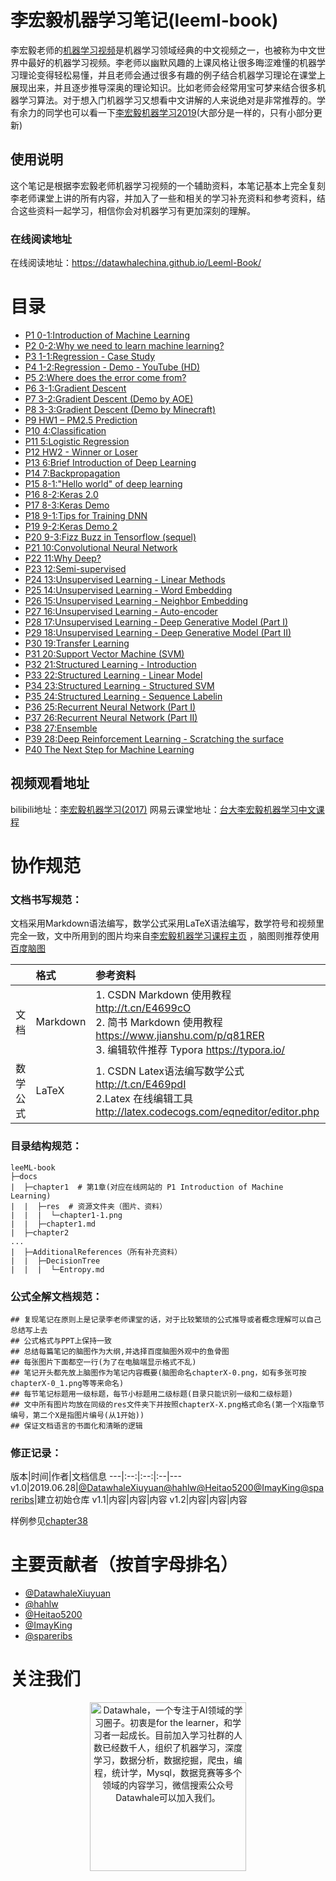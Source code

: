 # 李宏毅机器学习笔记(leeml-book)
李宏毅老师的[机器学习视频](http://speech.ee.ntu.edu.tw/~tlkagk/courses_ML17.html)是机器学习领域经典的中文视频之一，也被称为中文世界中最好的机器学习视频。李老师以幽默风趣的上课风格让很多晦涩难懂的机器学习理论变得轻松易懂，并且老师会通过很多有趣的例子结合机器学习理论在课堂上展现出来，并且逐步推导深奥的理论知识。比如老师会经常用宝可梦来结合很多机器学习算法。对于想入门机器学习又想看中文讲解的人来说绝对是非常推荐的。学有余力的同学也可以看一下[李宏毅机器学习2019](http://speech.ee.ntu.edu.tw/~tlkagk/courses_ML19.html)(大部分是一样的，只有小部分更新)


## 使用说明
这个笔记是根据李宏毅老师机器学习视频的一个辅助资料，本笔记基本上完全复刻李老师课堂上讲的所有内容，并加入了一些和相关的学习补充资料和参考资料，结合这些资料一起学习，相信你会对机器学习有更加深刻的理解。

### 在线阅读地址
在线阅读地址：https://datawhalechina.github.io/Leeml-Book/

# 目录
- [P1 0-1:Introduction of Machine Learning](chapter1/chapter1.md)
- [P2 0-2:Why we need to learn machine learning?](chapter2/chapter2.md)
- [P3 1-1:Regression - Case Study](chapter3/chapter3.md)
- [P4 1-2:Regression - Demo - YouTube (HD)](chapter4/chapter4.md)
- [P5 2:Where does the error come from?](chapter5/chapter5.md)
- [P6 3-1:Gradient Descent](chapter6/chapter6.md)
- [P7 3-2:Gradient Descent (Demo by AOE)](chapter7/chapter7.md)
- [P8 3-3:Gradient Descent (Demo by Minecraft)](chapter8/chapter8.md)
- [P9 HW1 – PM2.5 Prediction](chapter9/chapter9.md)
- [P10 4:Classification](chapter10/chapter10.md)
- [P11 5:Logistic Regression](chapter11/chapter11.md)
- [P12 HW2 - Winner or Loser](chapter12/chapter12.md)
- [P13 6:Brief Introduction of Deep Learning](chapter13/chapter13.md)
- [P14 7:Backpropagation](chapter14/chapter14.md)
- [P15 8-1:"Hello world" of deep learning](chapter15/chapter15.md)
- [P16 8-2:Keras 2.0](chapter16/chapter16.md)
- [P17 8-3:Keras Demo](chapter17/chapter17.md)
- [P18 9-1:Tips for Training DNN](chapter18/chapter18.md)
- [P19 9-2:Keras Demo 2](chapter19/chapter19.md)
- [P20 9-3:Fizz Buzz in Tensorflow (sequel)](chapter20/chapter20.md)
- [P21 10:Convolutional Neural Network](chapter21/chapter21.md)
- [P22 11:Why Deep?](chapter22/chapter22.md)
- [P23 12:Semi-supervised](chapter23/chapter23.md)
- [P24 13:Unsupervised Learning - Linear Methods](chapter24/chapter24.md)
- [P25 14:Unsupervised Learning - Word Embedding](chapter25/chapter25.md)
- [P26 15:Unsupervised Learning - Neighbor Embedding](chapter26/chapter26.md)
- [P27 16:Unsupervised Learning - Auto-encoder](chapter27/chapter27.md)
- [P28 17:Unsupervised Learning - Deep Generative Model (Part I)](chapter28/chapter28.md)
- [P29 18:Unsupervised Learning - Deep Generative Model (Part II)](chapter29/chapter29.md)
- [P30 19:Transfer Learning](chapter30/chapter30.md)
- [P31 20:Support Vector Machine (SVM)](chapter31/chapter31.md)
- [P32 21:Structured Learning - Introduction](chapter32/chapter32.md)
- [P33 22:Structured Learning - Linear Model](chapter33/chapter33.md)
- [P34 23:Structured Learning - Structured SVM](chapter34/chapter34.md)
- [P35 24:Structured Learning - Sequence Labelin](chapter35/chapter35.md)
- [P36 25:Recurrent Neural Network (Part I)](chapter36/chapter36.md)
- [P37 26:Recurrent Neural Network (Part II)](chapter37/chapter37.md)
- [P38 27:Ensemble](chapter38/chapter38.md)
- [P39 28:Deep Reinforcement Learning - Scratching the surface](chapter39/chapter39.md)
- [P40 The Next Step for Machine Learning](chapter40/chapter40.md)


## 视频观看地址
bilibili地址：[李宏毅机器学习(2017)](https://www.bilibili.com/video/av10590361/)
网易云课堂地址：[台大李宏毅机器学习中文课程](https://study.163.com/course/introduction/1208946807.htm)

#  协作规范

### 文档书写规范：
文档采用Markdown语法编写，数学公式采用LaTeX语法编写，数学符号和视频里完全一致，文中所用到的图片均来自[李宏毅机器学习课程主页](http://speech.ee.ntu.edu.tw/~tlkagk/courses_ML17.html)
，脑图则推荐使用[百度脑图](http://naotu.baidu.com)

|          | 格式     | 参考资料                                                     |
| :------: | :------- | :----------------------------------------------------------- |
| 文档 | Markdown | 1. CSDN Markdown 使用教程 http://t.cn/E4699cO<br>2. 简书 Markdown 使用教程 https://www.jianshu.com/p/q81RER<br>3. 编辑软件推荐 Typora https://typora.io/ |
| 数学公式 | LaTeX    | 1. CSDN Latex语法编写数学公式 http://t.cn/E469pdI<br>2.Latex 在线编辑工具 http://latex.codecogs.com/eqneditor/editor.php |


### 目录结构规范：

```
leeML-book
├─docs
|  ├─chapter1  # 第1章(对应在线网站的 P1 Introduction of Machine Learning)
|  |  ├─res  # 资源文件夹（图片、资料）
|  |  |  └─chapter1-1.png
|  |  ├─chapter1.md
|  ├─chapter2
...
|  ├─AdditionalReferences（所有补充资料）
|  |  ├─DecisionTree  
|  |  |  └─Entropy.md 
```


### 公式全解文档规范：
```
## 复现笔记在原则上是记录李老师课堂的话，对于比较繁琐的公式推导或者概念理解可以自己总结写上去
## 公式格式与PPT上保持一致
## 总结每篇笔记的脑图作为大纲,并选择百度脑图外观中的鱼骨图
## 每张图片下面都空一行(为了在电脑端显示格式不乱)
## 笔记开头都先放上脑图作为笔记内容概要(脑图命名chapterX-0.png，如有多张可按chapterX-0_1.png等等来命名)
## 每节笔记标题用一级标题，每节小标题用二级标题(目录只能识别一级和二级标题)
## 文中所有图片均放在同级的res文件夹下并按照chapterX-X.png格式命名(第一个X指章节编号，第二个X是指图片编号(从1开始))
## 保证文档语言的书面化和清晰的逻辑

```
### 修正记录：
版本|时间|作者|文档信息
---|:--:|:--:|:--|---
v1.0|2019.06.28|[@DatawhaleXiuyuan](https://github.com/DatawhaleXiuyuan)[@hahlw](https://github.com/hahlw)[@Heitao5200](https://github.com/Heitao5200)[@ImayKing](https://github.com/Imay-King)[@spareribs](https://github.com/spareribs)|建立初始仓库
v1.1|内容|内容|内容
v1.2|内容|内容|内容




样例参见[chapter38](https://github.com/datawhalechina/Leeml-Book/tree/master/docs/chapter38)

# 主要贡献者（按首字母排名）

- [@DatawhaleXiuyuan](https://github.com/DatawhaleXiuyuan)
- [@hahlw](https://github.com/hahlw)
- [@Heitao5200](https://github.com/Heitao5200)
- [@ImayKing](https://github.com/Imay-King)
- [@spareribs](https://github.com/spareribs)

# 关注我们

<div align=center><img src="https://raw.githubusercontent.com/datawhalechina/pumpkin-book/master/res/qrcode.jpeg" width = "250" height = "270" alt="Datawhale，一个专注于AI领域的学习圈子。初衷是for the learner，和学习者一起成长。目前加入学习社群的人数已经数千人，组织了机器学习，深度学习，数据分析，数据挖掘，爬虫，编程，统计学，Mysql，数据竞赛等多个领域的内容学习，微信搜索公众号Datawhale可以加入我们。"></div>


